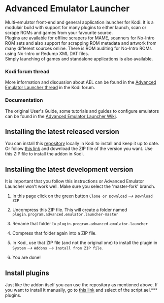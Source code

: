 # Advanced Emulator Launcher #

Multi-emulator front-end and general application launcher for Kodi. It is a modulair build with support for many plugins to either launch, scan or scrape ROMs and games from your favourite source.  
Plugins are available for offline scrapers for MAME, scanners for No-Intro ROM sets and also support for scrapping ROM metadata and artwork from many different sources online. There is ROM auditing for No-Intro ROMs using No-Intro or Redump XML DAT files.  
Simply launching of games and standalone applications is also available.

### Kodi forum thread ###

More information and discussion about AEL can be found in the [Advanced Emulator Launcher thread] 
in the Kodi forum.

[Advanced Emulator Launcher thread]: https://forum.kodi.tv/showthread.php?tid=287826

### Documentation ###

The original User's Guide, some tutorials and guides to configure emulators can be found in 
the [Advanced Emulator Launcher Wiki].

[Advanced Emulator Launcher Wiki]: https://github.com/Wintermute0110/plugin.program.advanced.emulator.launcher/wiki

## Installing the latest released version ##

You can install this [repository](https://github.com/chrisism/repository.chrisism) locally in Kodi to install and keep it up to date. Or follow [this link](https://github.com/chrisism/repository.chrisism/tree/master/plugin.program.AEL) 
and download the ZIP file of the version you want. Use this ZIP file to install the addon in Kodi.

## Installing the latest development version ##

It is important that you follow this instructions or Advanced Emulator Launcher won't work well. Make sure you select the 'master-fork' branch.

  1) In this page click on the green button `Clone or Download` --> `Download ZIP`

  2) Uncompress this ZIP file. This will create a folder named `plugin.program.advanced.emulator.launcher-master`

  3) Rename that folder to `plugin.program.advanced.emulator.launcher`

  4) Compress that folder again into a ZIP file. 

  5) In Kodi, use that ZIP file (and not the original one) to install the plugin in `System` --> `Addons` 
     --> `Install from ZIP file`.

  6) You are done!

## Install plugins
Just like the addon itself you can use the repository as mentioned above. If you want to install it manually, go to [this link](https://github.com/chrisism/repository.chrisism) and select of the script.ael.*** plugins.
